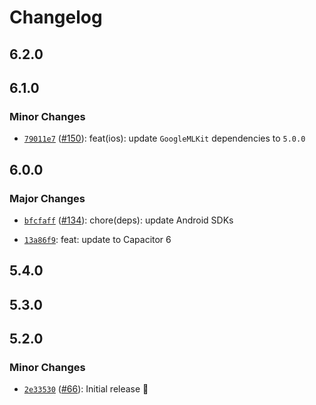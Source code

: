 # Changelog

## 6.2.0

## 6.1.0

### Minor Changes

- [`79011e7`](https://github.com/capawesome-team/capacitor-mlkit/commit/79011e7fa310f2a275179d6179d89c3ea0324150) ([#150](https://github.com/capawesome-team/capacitor-mlkit/pull/150)): feat(ios): update `GoogleMLKit` dependencies to `5.0.0`

## 6.0.0

### Major Changes

- [`bfcfaff`](https://github.com/capawesome-team/capacitor-mlkit/commit/bfcfaff900218f19b2b6bdfa27e940b02d451b24) ([#134](https://github.com/capawesome-team/capacitor-mlkit/pull/134)): chore(deps): update Android SDKs

* [`13a86f9`](https://github.com/capawesome-team/capacitor-mlkit/commit/13a86f9377d053ab29fe90b3ea059e95f3c39938): feat: update to Capacitor 6

## 5.4.0

## 5.3.0

## 5.2.0

### Minor Changes

- [`2e33530`](https://github.com/capawesome-team/capacitor-mlkit/commit/2e33530943ac3c1abcf3ae4f498505f15f243278) ([#66](https://github.com/capawesome-team/capacitor-mlkit/pull/66)): Initial release 🎉
